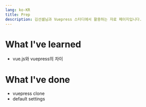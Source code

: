 ```yaml
---
lang: ko-KR
title: Prep
description: 김선셂님과 Vuepress 스터디에서 활용하는 자료 페이지입니다.
---
```


# What I've learned
* vue.js와 vuepress의 차이

# What I've done
* vuepress clone
* default settings
